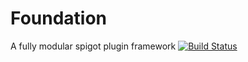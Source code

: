 # Foundation
A fully modular spigot plugin framework
[![Build Status](https://travis-ci.org/MiniDigger/Foundation.svg?branch=master)](https://travis-ci.org/MiniDigger/Foundation)
